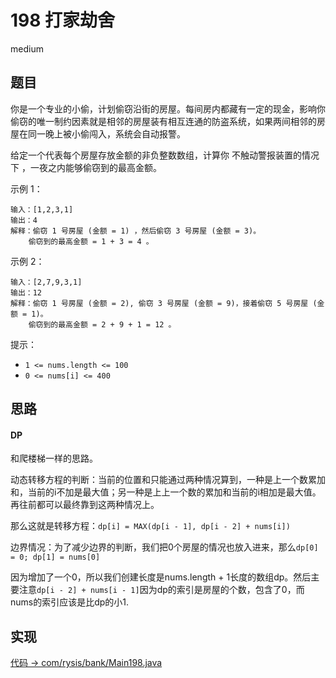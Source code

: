 # 198 打家劫舍

medium

## 题目

你是一个专业的小偷，计划偷窃沿街的房屋。每间房内都藏有一定的现金，影响你偷窃的唯一制约因素就是相邻的房屋装有相互连通的防盗系统，如果两间相邻的房屋在同一晚上被小偷闯入，系统会自动报警。

给定一个代表每个房屋存放金额的非负整数数组，计算你 不触动警报装置的情况下 ，一夜之内能够偷窃到的最高金额。


示例 1：
```
输入：[1,2,3,1]
输出：4
解释：偷窃 1 号房屋 (金额 = 1) ，然后偷窃 3 号房屋 (金额 = 3)。
    偷窃到的最高金额 = 1 + 3 = 4 。
```
示例 2：
```
输入：[2,7,9,3,1]
输出：12
解释：偷窃 1 号房屋 (金额 = 2), 偷窃 3 号房屋 (金额 = 9)，接着偷窃 5 号房屋 (金额 = 1)。
    偷窃到的最高金额 = 2 + 9 + 1 = 12 。
```

提示：

- `1 <= nums.length <= 100`
- `0 <= nums[i] <= 400`

## 思路

#### DP

和爬楼梯一样的思路。

动态转移方程的判断：当前的位置和只能通过两种情况算到，一种是上一个数累加和，当前的i不加是最大值；另一种是上上一个数的累加和当前的i相加是最大值。再往前都可以最终靠到这两种情况上。

那么这就是转移方程：`dp[i] = MAX(dp[i - 1], dp[i - 2] + nums[i])`

边界情况：为了减少边界的判断，我们把0个房屋的情况也放入进来，那么`dp[0] = 0; dp[1] = nums[0]`

因为增加了一个0，所以我们创建长度是nums.length + 1长度的数组dp。然后主要注意`dp[i - 2] + nums[i - 1]`因为dp的索引是房屋的个数，包含了0，而nums的索引应该是比dp的小1.

## 实现

[代码 -> com/rysis/bank/Main198.java](../../src/com/rysis/bank/Main198.java)